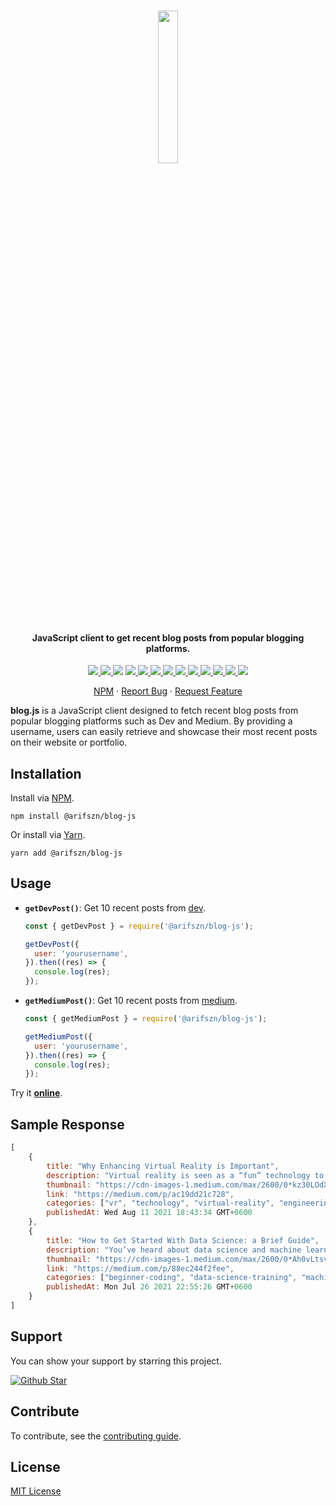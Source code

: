 <br/>

<p align="center">
  <img src="https://user-images.githubusercontent.com/45073703/187030983-87f7ff74-74e4-4ce7-8126-8c33b8de693b.png" width="25%">

  <h4 align="center">JavaScript client to get recent blog posts from popular blogging platforms.</h4>

  <p align="center">
    <a href="https://www.npmjs.com/package/@arifszn/blog-js">
      <img src="https://img.shields.io/npm/v/@arifszn/blog-js"/>
    </a>
    <a href="https://www.npmjs.com/package/@arifszn/blog-js">
      <img src="https://img.shields.io/npm/dt/@arifszn/blog-js"/>
    </a>
    <img src="https://img.shields.io/bundlephobia/min/@arifszn/blog-js"/>
    <a href="https://github.com/arifszn/blog.js/actions/workflows/test.yml">
      <img src="https://github.com/arifszn/blog.js/actions/workflows/test.yml/badge.svg"/>
    </a>
    <a href="https://codeclimate.com/github/arifszn/blog.js/test_coverage">
      <img src="https://api.codeclimate.com/v1/badges/f756d2df72c22b64b943/test_coverage" />
    </a>
    <a href="https://codeclimate.com/github/arifszn/blog.js/maintainability">
      <img src="https://api.codeclimate.com/v1/badges/c60f42d7d0b61bd33e98/maintainability" />
    </a>
    <a href="https://github.com/arifszn/blog.js/issues">
      <img src="https://img.shields.io/github/issues/arifszn/blog.js"/>
    </a>
    <a href="https://github.com/arifszn/blog.js/stargazers">
      <img src="https://img.shields.io/github/stars/arifszn/blog.js"/>
    </a>
    <a href="https://github.com/arifszn/blog.js/blob/main/package-lock.json">
      <img src="https://img.shields.io/snyk/vulnerabilities/github/arifszn/blog.js"/>
    </a>
    <a href="https://github.com/arifszn/blog.js/blob/main/CONTRIBUTING.md">
      <img src="https://img.shields.io/badge/contributions-welcome-brightgreen.svg?style=flat"/>
    </a>
    <a href="https://github.com/arifszn/blog.js/blob/main/LICENSE">
      <img src="https://img.shields.io/github/license/arifszn/blog.js"/>
    </a>
    <a href="https://www.buymeacoffee.com/arifszn">
      <img src="https://img.shields.io/badge/sponsor-buy%20me%20a%20coffee-yellow?logo=buymeacoffee"/>
    </a>
    <a href="https://twitter.com/intent/tweet?url=https://github.com/arifszn/blog.js&hashtags=javascript,nodejs,opensource,js,webdev,developers">
      <img src="https://img.shields.io/twitter/url?style=social&url=https%3A%2F%2Fgithub.com%2Farifszn%2Fblog.js"/>
    </a>
  </p>

  <p align="center">
    <a href="https://www.npmjs.com/package/@arifszn/blog-js">NPM</a>
    ·
    <a href="https://github.com/arifszn/blog.js/issues">Report Bug</a>
    ·
    <a href="https://github.com/arifszn/blog.js/discussions">Request Feature</a>
  </p>
</p>

**blog.js** is a JavaScript client designed to fetch recent blog posts from popular blogging platforms such as Dev and Medium. By providing a username, users can easily retrieve and showcase their most recent posts on their website or portfolio.

## Installation

Install via <a href="https://www.npmjs.com/package/@arifszn/blog-js">NPM</a>.

```
npm install @arifszn/blog-js
```

Or install via <a href="https://yarnpkg.com/package/@arifszn/blog-js">Yarn</a>.

```
yarn add @arifszn/blog-js
```

## Usage

- **`getDevPost()`**: Get 10 recent posts from [dev](https://dev.to).

  ```js
  const { getDevPost } = require('@arifszn/blog-js');

  getDevPost({
    user: 'yourusername',
  }).then((res) => {
    console.log(res);
  });
  ```

- **`getMediumPost()`**: Get 10 recent posts from [medium](https://medium.com).

  ```js
  const { getMediumPost } = require('@arifszn/blog-js');

  getMediumPost({
    user: 'yourusername',
  }).then((res) => {
    console.log(res);
  });
  ```

Try it **[online](https://stackblitz.com/edit/blog-js-online?file=index.js)**.

## Sample Response

```js
[
    {
        title: "Why Enhancing Virtual Reality is Important",
        description: "Virtual reality is seen as a “fun” technology to some without much...",
        thumbnail: "https://cdn-images-1.medium.com/max/2600/0*kz30LOdXT8CyOymh",
        link: "https://medium.com/p/ac19dd21c728",
        categories: ["vr", "technology", "virtual-reality", "engineering", "artificial-intelligence"],
        publishedAt: Wed Aug 11 2021 18:43:34 GMT+0600
    },
    {
        title: "How to Get Started With Data Science: a Brief Guide",
        description: "You’ve heard about data science and machine learning, and you want to get started. Maybe you hear...",
        thumbnail: "https://cdn-images-1.medium.com/max/2600/0*Ah0vLtsvxqUvRWuS",
        link: "https://medium.com/p/88ec244f2fee",
        categories: ["beginner-coding", "data-science-training", "machine-learning-course"],
        publishedAt: Mon Jul 26 2021 22:55:26 GMT+0600
    }
]
```

## Support

<p>You can show your support by starring this project.</p>
<a href="https://github.com/arifszn/blog.js/stargazers">
  <img src="https://img.shields.io/github/stars/arifszn/blog.js?style=social" alt="Github Star">
</a>

## Contribute

To contribute, see the [contributing guide](https://github.com/arifszn/blog.js/blob/main/CONTRIBUTING.md).

## License

[MIT License](https://github.com/arifszn/blog.js/blob/main/LICENSE)
